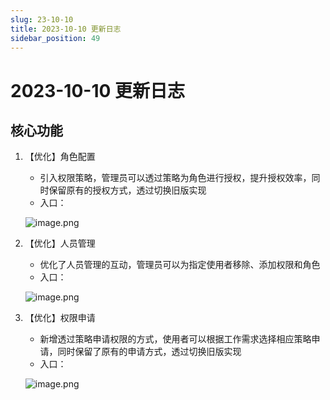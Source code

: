 ```yaml
---
slug: 23-10-10
title: 2023-10-10 更新日志
sidebar_position: 49
---
```



# 2023-10-10 更新日志


## 核心功能

1. 【优化】角色配置
    - 引入权限策略，管理员可以透过策略为角色进行授权，提升授权效率，同时保留原有的授权方式，透过切换旧版实现
    - 入口：

    ![image.png](/assets/1c19ee51eb11cc51a6c520255b4e693d.png)

2. 【优化】人员管理
    - 优化了人员管理的互动，管理员可以为指定使用者移除、添加权限和角色
    - 入口：

    ![image.png](/assets/f6ffad6cb416872a3db96244aa9e3c31.png)

3. 【优化】权限申请
    - 新增透过策略申请权限的方式，使用者可以根据工作需求选择相应策略申请，同时保留了原有的申请方式，透过切换旧版实现
    - 入口：

    ![image.png](/assets/f0e037780756a02e1e1b3cc269573345.png)

